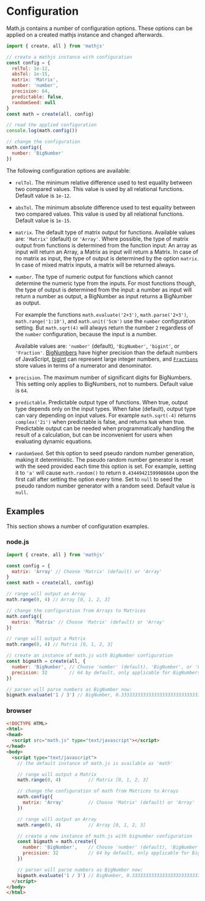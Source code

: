 # Configuration

Math.js contains a number of configuration options.
These options can be applied on a created mathjs instance and changed afterwards.

```js
import { create, all } from 'mathjs'

// create a mathjs instance with configuration
const config = {
  relTol: 1e-12,
  absTol: 1e-15,
  matrix: 'Matrix',
  number: 'number',
  precision: 64,
  predictable: false,
  randomSeed: null
}
const math = create(all, config)

// read the applied configuration
console.log(math.config())

// change the configuration
math.config({
  number: 'BigNumber'
})
```

The following configuration options are available:

- `relTol`. The minimum relative difference used to test equality between two
  compared values. This value is used by all relational functions.
  Default value is `1e-12`.

- `absTol`. The minimum absolute difference used to test equality between two
  compared values. This value is used by all relational functions.
  Default value is `1e-15`.

- `matrix`. The default type of matrix output for functions.
  Available values are: `'Matrix'` (default) or `'Array'`.
  Where possible, the type of matrix output from functions is determined from
  the function input: An array as input will return an Array, a Matrix as input
  will return a Matrix. In case of no matrix as input, the type of output is
  determined by the option `matrix`. In case of mixed matrix
  inputs, a matrix will be returned always.

- `number`. The type of numeric output for functions which cannot
  determine the numeric type from the inputs. For most functions though,
  the type of output is determined from the input:
  a number as input will return a number as output,
  a BigNumber as input returns a BigNumber as output.

  For example the functions `math.evaluate('2+3')`, `math.parse('2+3')`,
  `math.range('1:10')`, and `math.unit('5cm')` use the `number` configuration
  setting. But `math.sqrt(4)` will always return the number `2`
  regardless of the `number` configuration, because the input is a number.

  Available values are: `'number'` (default), `'BigNumber'`, `'bigint'`, or `'Fraction'`.
  [BigNumbers](../datatypes/bignumbers.js) have higher precision than the default numbers of JavaScript, 
  [bigint](../datatypes/bigints.md) can represent large integer numbers, 
  and [`Fractions`](../datatypes/fractions.js) store values in terms of a numerator and 
  denominator.

- `precision`. The maximum number of significant digits for BigNumbers.
  This setting only applies to BigNumbers, not to numbers.
  Default value is `64`.

- `predictable`. Predictable output type of functions. When true, output type
  depends only on the input types. When false (default), output type can vary
  depending on input values. For example `math.sqrt(-4)` returns `complex('2i')` when
  predictable is false, and returns `NaN` when true.
  Predictable output can be needed when programmatically handling the result of
  a calculation, but can be inconvenient for users when evaluating dynamic
  equations.

- `randomSeed`. Set this option to seed pseudo random number generation, making it deterministic. The pseudo random number generator is reset with the seed provided each time this option is set. For example, setting it to `'a'` will cause `math.random()` to return `0.43449421599986604` upon the first call after setting the option every time. Set to `null` to seed the pseudo random number generator with a random seed. Default value is `null`.


## Examples

This section shows a number of configuration examples.

### node.js

```js
import { create, all } from 'mathjs'

const config = {
  matrix: 'Array' // Choose 'Matrix' (default) or 'Array'
}
const math = create(all, config)

// range will output an Array
math.range(0, 4) // Array [0, 1, 2, 3]

// change the configuration from Arrays to Matrices
math.config({
  matrix: 'Matrix' // Choose 'Matrix' (default) or 'Array'
})

// range will output a Matrix
math.range(0, 4) // Matrix [0, 1, 2, 3]

// create an instance of math.js with BigNumber configuration
const bigmath = create(all, {
  number: 'BigNumber', // Choose 'number' (default), 'BigNumber', or 'Fraction'
  precision: 32        // 64 by default, only applicable for BigNumbers
})

// parser will parse numbers as BigNumber now:
bigmath.evaluate('1 / 3') // BigNumber, 0.33333333333333333333333333333333
```

### browser


```html
<!DOCTYPE HTML>
<html>
<head>
  <script src="math.js" type="text/javascript"></script>
</head>
<body>
  <script type="text/javascript">
    // the default instance of math.js is available as 'math'

    // range will output a Matrix
    math.range(0, 4)          // Matrix [0, 1, 2, 3]

    // change the configuration of math from Matrices to Arrays
    math.config({
      matrix: 'Array'         // Choose 'Matrix' (default) or 'Array'
    })

    // range will output an Array
    math.range(0, 4)          // Array [0, 1, 2, 3]

    // create a new instance of math.js with bignumber configuration
    const bigmath = math.create({
      number: 'BigNumber',    // Choose 'number' (default), 'BigNumber', or 'Fraction'
      precision: 32           // 64 by default, only applicable for BigNumbers
    })

    // parser will parse numbers as BigNumber now:
    bigmath.evaluate('1 / 3') // BigNumber, 0.33333333333333333333333333333333
  </script>
</body>
</html>
```
